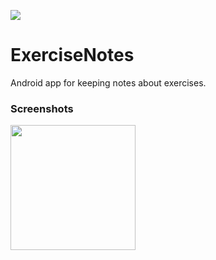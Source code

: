 ![](https://github.com/noahjutz/ExerciseNotes/blob/master/app/src/main/res/mipmap-xxxhdpi/ic_launcher.png)
# ExerciseNotes
Android app for keeping notes about exercises.

### Screenshots
<img src="https://github.com/noahjutz/ExerciseNotes/blob/master/screenshots/Pixel3a_port_dark_list.png" width="200" />
